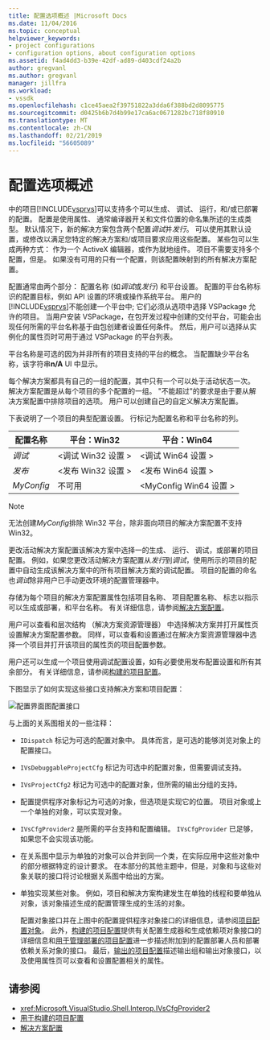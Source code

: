 ```yaml
---
title: 配置选项概述 |Microsoft Docs
ms.date: 11/04/2016
ms.topic: conceptual
helpviewer_keywords:
- project configurations
- configuration options, about configuration options
ms.assetid: f4ad4dd3-b39e-42df-ad89-d403cdf24a2b
author: gregvanl
ms.author: gregvanl
manager: jillfra
ms.workload:
- vssdk
ms.openlocfilehash: c1ce45aea2f39751822a3dda6f388bd2d8095775
ms.sourcegitcommit: d0425b6b7d4b99e17ca6ac0671282bc718f80910
ms.translationtype: MT
ms.contentlocale: zh-CN
ms.lasthandoff: 02/21/2019
ms.locfileid: "56605089"
---
```

# <a name="configuration-options-overview"></a>配置选项概述
中的项目[!INCLUDE[vsprvs](../../code-quality/includes/vsprvs_md.md)]可以支持多个可以生成、 调试、 运行，和/或已部署的配置。 配置是使用属性、 通常编译器开关和文件位置的命名集所述的生成类型。 默认情况下，新的解决方案包含两个配置*调试*并*发行*。 可以使用其默认设置，或修改以满足您特定的解决方案和/或项目要求应用这些配置。 某些包可以生成两种方式： 作为一个 ActiveX 编辑器，或作为就地组件。 项目不需要支持多个配置，但是。 如果没有可用的只有一个配置，则该配置映射到的所有解决方案配置。

 配置通常由两个部分： 配置名称 (如*调试*或*发行*) 和平台设置。 配置的平台名称标识的配置目标，例如 API 设置的环境或操作系统平台。 用户的[!INCLUDE[vsprvs](../../code-quality/includes/vsprvs_md.md)]不能创建一个平台中; 它们必须从选项中选择 VSPackage 允许的项目。 当用户安装 VSPackage，在包开发过程中创建的交付平台，可能会出现任何所需的平台名称基于由包创建者设置任何条件。 然后，用户可以选择从实例化的属性页时可用于通过 VSPackage 的平台列表。

 平台名称是可选的因为并非所有的项目支持的平台的概念。 当配置缺少平台名称，该字符串**n/A** UI 中显示。

 每个解决方案都具有自己的一组的配置，其中只有一个可以处于活动状态一次。 解决方案配置是从每个项目的多个配置的一组。 "不能超过"的要求是由于要从解决方案配置中排除项目的选项。 用户可以创建自己的自定义解决方案配置。

 下表说明了一个项目的典型配置设置。 行标记为配置名称和平台名称的列。

|配置名称|平台：Win32|平台：Win64|
|------------------------|----------------------|----------------------|
|*调试*|\<调试 Win32 设置 >|\<调试 Win64 设置 >|
|*发布*|\<发布 Win32 设置 >|\<发布 Win64 设置 >|
|*MyConfig*|不可用|\<MyConfig Win64 设置 >|

> [!NOTE]
>  无法创建*MyConfig*排除 Win32 平台，除非面向项目的解决方案配置不支持 Win32。

 更改活动解决方案配置该解决方案中选择一的生成、 运行、 调试，或部署的项目配置。 例如，如果您更改活动解决方案配置从*发行*到*调试*，使用所示的项目的配置中自动生成该解决方案中的所有项目解决方案的调试配置。 项目的配置的命名也*调试*除非用户已手动更改环境的配置管理器中。

 存储为每个项目的解决方案配置属性包括项目名称、 项目配置名称、 标志以指示可以生成或部署，和平台名称。 有关详细信息，请参阅[解决方案配置](../../extensibility/internals/solution-configuration.md)。

 用户可以查看和层次结构 （解决方案资源管理器） 中选择解决方案并打开属性页设置解决方案配置参数。 同样，可以查看和设置通过在解决方案资源管理器中选择一个项目并打开该项目的属性页的项目配置参数。

 用户还可以生成一个项目使用调试配置设置，如有必要使用发布配置设置和所有其余部分。 有关详细信息，请参阅[构建的项目配置](../../extensibility/internals/project-configuration-for-building.md)。

 下图显示了如何实现这些接口支持解决方案和项目配置：

 ![配置界面图](../../extensibility/internals/media/vsconfiginterfaces.gif "vsConfigInterfaces")配置接口

 与上面的关系图相关的一些注释：

- `IDispatch` 标记为可选的配置对象中。 具体而言，是可选的能够浏览对象上的配置接口。

- `IVsDebuggableProjectCfg` 标记为可选中的配置对象，但需要调试支持。

- `IVsProjectCfg2` 标记为可选中的配置对象，但所需的输出分组的支持。

- 配置提供程序对象标记为可选的对象，但选项是实现它的位置。 项目对象或上一个单独的对象，可以实现对象。

- `IVsCfgProvider2` 是所需的平台支持和配置编辑。 `IVsCfgProvider` 已足够，如果您不会实现该功能。

- 在关系图中显示为单独的对象可以合并到同一个类，在实际应用中这些对象中的部分根据特定的设计要求。 在本部分的其他主题中，但是，对象和与这些对象关联的接口将讨论根据关系图中给出的方案。

- 单独实现某些对象。 例如，项目和解决方案构建发生在单独的线程和要单独从对象，该对象描述生成的配置管理生成的生活的对象。

  配置对象接口并在上图中的配置提供程序对象接口的详细信息，请参阅[项目配置对象](../../extensibility/internals/project-configuration-object.md)。 此外，[构建的项目配置](../../extensibility/internals/project-configuration-for-building.md)提供有关配置生成器和生成依赖项对象接口的详细信息和[用于管理部署的项目配置](../../extensibility/internals/project-configuration-for-managing-deployment.md)进一步描述附加到的配置部署人员和部署依赖关系对象的接口。 最后，[输出的项目配置](../../extensibility/internals/project-configuration-for-output.md)描述输出组和输出对象接口，以及使用属性页可以查看和设置配置相关的属性。

## <a name="see-also"></a>请参阅
- <xref:Microsoft.VisualStudio.Shell.Interop.IVsCfgProvider2>
- [用于构建的项目配置](../../extensibility/internals/project-configuration-for-building.md)
- [解决方案配置](../../extensibility/internals/solution-configuration.md)
